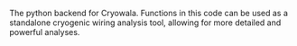 The python backend for Cryowala. Functions in this code can be used as a standalone cryogenic wiring analysis tool, allowing for more detailed and powerful analyses.